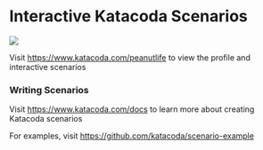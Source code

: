# Interactive Katacoda Scenarios

[![](http://shields.katacoda.com/katacoda/peanutlife/count.svg)](https://www.katacoda.com/peanutlife "Get your profile on Katacoda.com")

Visit https://www.katacoda.com/peanutlife to view the profile and interactive scenarios

### Writing Scenarios
Visit https://www.katacoda.com/docs to learn more about creating Katacoda scenarios

For examples, visit https://github.com/katacoda/scenario-example
